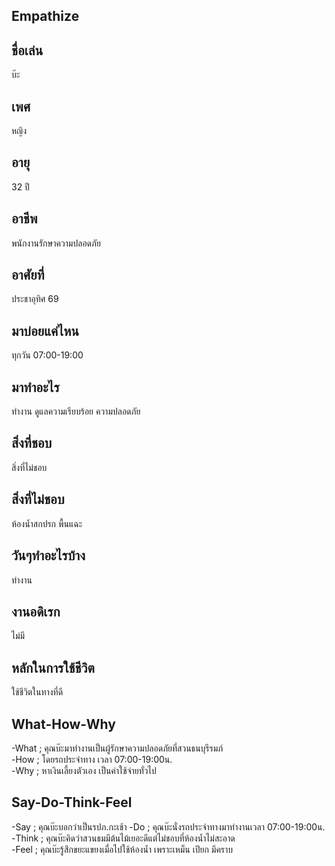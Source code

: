 ## Empathize<br>
## ชื่อเล่น<br>
บ๊ะ 
## เพศ<br> 
หญิง 
## อายุ<br> 
32 ปี 
## อาชีพ<br> 
พนักงานรักษาความปลอดภัย 
## อาศัยที่<br> 
ประชาอุทิศ 69 
## มาบ่อยแค่ไหน<br> 
ทุกวัน 07:00-19:00 
## มาทำอะไร<br> 
ทำงาน ดูแลความเรียบร้อย ความปลอดภัย 
## สิ่งที่ชอบ<br> 
สิ่งที่ไม่ชอบ 
## สิ่งที่ไม่ชอบ<br>
ห้องน้ำสกปรก พื้นแฉะ
## วันๆทำอะไรบ้าง<br> 
ทำงาน 
## งานอดิเรก<br> 
ไม่มี 
## หลักในการใช้ชีวิต<br> 
ใช้ชีวิตในทางที่ดี
## What-How-Why<br> 
-What ; คุณบ๊ะมาทำงานเป็นผู้รักษาความปลอดภัยที่สวนธนบุรีรมภ์<br>
-How ; โดยรถประจำทาง เวลา 07:00-19:00น.<br>
-Why ; หาเงินเลี้ยงตัวเอง เป็นค่าใช้จ่ายทั่วไป<br>
## Say-Do-Think-Feel<br> 
-Say ; คุณบ๊ะบอกว่าเป็นรปภ.กะเช้า
-Do ; คุณบ๊ะนั่งรถประจำทางมาทำงานเวลา 07:00-19:00น.<br>
-Think ; คุณบ๊ะคิดว่าสวนธมมีต้นไม้เยอะดีแต่ไม่ชอบที่ห้องน้ำไม่สะอาด<br> 
-Feel ; คุณบ๊ะรู้สึกขยะแขยงเมื่อไปใช้ห้องน้ำ เพราะเหม็น เปียก มีคราบ<br>
